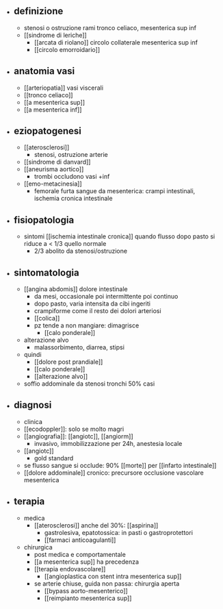 - ## definizione
	- stenosi o ostruzione rami tronco celiaco, mesenterica sup inf
	- [[sindrome di leriche]]
		- [[arcata di riolano]] circolo collaterale mesenterica sup inf
		- [[circolo emorroidario]]
- ## anatomia vasi
	- [[arteriopatia]] vasi viscerali
	- [[tronco celiaco]]
	- [[a mesenterica sup]]
	- [[a mesenterica inf]]
- ## eziopatogenesi
	- [[aterosclerosi]]
		- stenosi, ostruzione arterie
	- [[sindrome di danvard]]
	- [[aneurisma aortico]]
		- trombi occludono vasi +inf
	- [[emo-metacinesia]]
		- femorale furta sangue da mesenterica: crampi intestinali, ischemia cronica intestinale
- ## fisiopatologia
	- sintomi [[ischemia intestinale cronica]] quando flusso dopo pasto si riduce a < 1/3 quello normale
		- 2/3 abolito da stenosi/ostruzione
- ## sintomatologia
	- [[angina abdomis]] dolore intestinale
		- da mesi, occasionale poi intermittente poi continuo
		- dopo pasto, varia intensita da cibi ingeriti
		- crampiforme come il resto dei dolori arteriosi
		- [[colica]]
		- pz tende a non mangiare: dimagrisce
			- [[calo ponderale]]
	- alterazione alvo
		- malassorbimento, diarrea, stipsi
	- quindi
		- [[dolore post prandiale]]
		- [[calo ponderale]]
		- [[alterazione alvo]]
	- soffio addominale da stenosi tronchi 50% casi
- ## diagnosi
	- clinica
	- [[ecodoppler]]: solo se molto magri
	- [[angiografia]]: [[angiotc]], [[angiorm]]
		- invasivo, immobilizzazione per 24h, anestesia locale
	- [[angiotc]]
		- gold standard
	- se flusso sangue si occlude: 90% [[morte]] per [[infarto intestinale]]
	- [[dolore addominale]] cronico: precursore occlusione vascolare mesenterica
- ## terapia
	- medica
		- [[aterosclerosi]] anche del 30%: [[aspirina]]
			- gastrolesiva, epatotossica: in pasti o gastroprotettori
			- [[farmaci anticoagulanti]]
	- chirurgica
		- post medica e comportamentale
		- [[a mesenterica sup]] ha precedenza
		- [[terapia endovascolare]]
			- [[angioplastica con stent intra mesenterica sup]]
		- se arterie chiuse, guida non passa: chirurgia aperta
			- [[bypass aorto-mesenterico]]
			- [[reimpianto mesenterica sup]]